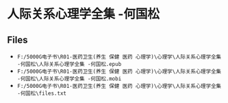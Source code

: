 # 人际关系心理学全集 -何国松

## Files

- `F:/5000G电子书\R01-医药卫生(养生 保健 医药 心理学)\心理学\人际关系心理学全集 -何国松\人际关系心理学全集 -何国松.epub`
- `F:/5000G电子书\R01-医药卫生(养生 保健 医药 心理学)\心理学\人际关系心理学全集 -何国松\人际关系心理学全集 -何国松.mobi`
- `F:/5000G电子书\R01-医药卫生(养生 保健 医药 心理学)\心理学\人际关系心理学全集 -何国松\files.txt`
